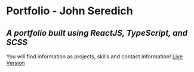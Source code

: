 # Portfolio - John Seredich

## _A portfolio built using ReactJS, TypeScript, and SCSS_

You will find information as projects, skills and contact information!
[Live Version](https://john-seredich.github.io/pokedex/)
